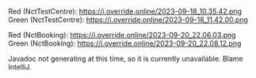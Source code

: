 Red (NctTestCentre): https://i.override.online/2023-09-18_10.35.42.png \
Green (NctTestCentre): https://i.override.online/2023-09-18_11.42.00.png

Red (NctBooking): https://i.override.online/2023-09-20_22.06.03.png \
Green (NctBooking): https://i.override.online/2023-09-20_22.08.12.png

Javadoc not generating at this time, so it is currently unavailable.
Blame IntelliJ.